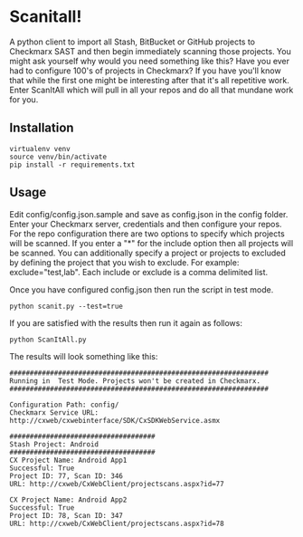 # Scanitall!

A python client to import all Stash, BitBucket or GitHub projects to Checkmarx SAST and then begin immediately scanning those projects. You might ask yourself why would you need something like this? Have you ever had to configure 100's of projects in Checkmarx? If you have you'll know that while the first one might be interesting after that it's all repetitive work. Enter ScanItAll which will pull in all your repos and do all that mundane work for you.

## Installation

```
virtualenv venv
source venv/bin/activate
pip install -r requirements.txt
```
## Usage
Edit config/config.json.sample and save as config.json in the config folder. Enter your Checkmarx server, credentials and then configure your repos. For the repo configuration there are two options to specify which projects will be scanned. If you enter a "*" for the include option then all projects will be scanned. You can additionally specify a project or projects to excluded by defining the project that you wish to exclude. For example: exclude="test,lab". Each include or exclude is a comma delimited list.

Once you have configured config.json then run the script in test mode.

```
python scanit.py --test=true
```

If you are satisfied with the results then run it again as follows:

```
python ScanItAll.py
```

The results will look something like this:
```
################################################################
Running in  Test Mode. Projects won't be created in Checkmarx.
################################################################

Configuration Path: config/
Checkmarx Service URL: http://cxweb/cxwebinterface/SDK/CxSDKWebService.asmx

####################################
Stash Project: Android
####################################
CX Project Name: Android App1
Successful: True
Project ID: 77, Scan ID: 346
URL: http://cxweb/CxWebClient/projectscans.aspx?id=77

CX Project Name: Android App2
Successful: True
Project ID: 78, Scan ID: 347
URL: http://cxweb/CxWebClient/projectscans.aspx?id=78
```
